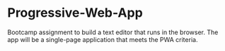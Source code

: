 # Progressive-Web-App
Bootcamp assignment to build a text editor that runs in the browser. The app will be a single-page application that meets the PWA criteria.

